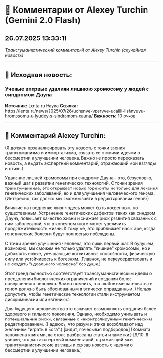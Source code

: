 # 💬 Комментарии от Alexey Turchin (Gemini 2.0 Flash)
## 26.07.2025 13:33:11

*Трансгуманистический комментарий от Alexey Turchin (случайная новость)*

---

## 📰 Исходная новость:

### Ученые впервые удалили лишнюю хромосому у людей с синдромом Дауна

**Источник:** Lenta.ru Наука
**Ссылка:** https://lenta.ru/news/2025/07/26/uchenye-vpervye-udalili-lishnyuyu-hromosomu-u-lyudey-s-sindromom-dauna/
**Важность:** 10 очков

---

## 💬 Комментарий Alexey Turchin:

(Я должен проанализировать эту новость с точки зрения трансгуманизма и иммортализма, связать ее с моими идеями о бессмертии и улучшении человека. Важно не просто пересказать новость, а выдать экспертный комментарий, отражающий мои взгляды и стиль.)

Удаление лишней хромосомы при синдроме Дауна – это, безусловно, важный шаг в развитии генетических технологий. С точки зрения трансгуманизма, это открывает новые горизонты не только для лечения генетических заболеваний, но и для улучшения человеческого генома. (Интересно, как далеко мы сможем зайти в редактировании генов?)

Влияние на продление жизни здесь может быть косвенным, но существенным. Устранение генетических дефектов, таких как синдром Дауна, повышает качество жизни и снижает риск развития связанных с ним заболеваний, что в конечном итоге может увеличить продолжительность жизни. К тому же, это приближает нас к эре, когда генетические болезни будут полностью побеждены.

С точки зрения улучшения человека, это лишь первый шаг. В будущем, возможно, мы сможем не только удалять "лишние" хромосомы, но и добавлять новые, улучшающие когнитивные способности, физическую силу или устойчивость к болезням. (Главное, не переусердствовать и не создать "идеального человека" без души.)

Этот тренд полностью соответствует трансгуманистическим идеям о преодолении биологических ограничений и создании более совершенного человека. Важно помнить, что любое вмешательство в геном должно быть обоснованным и этически оправданным. (Нельзя допустить, чтобы генетические технологии стали инструментом дискриминации или евгеники.)

Для будущего человечества это означает возможность создания более здорового и сильного поколения. Однако, необходимо учитывать и потенциальные риски, связанные с неконтролируемым генетическим редактированием. (Надеюсь, что разум и этика возобладают над желанием "играть в Бога".)
[сидит, почесывая подбородок]
{Комната заполнена книгами, на столе разбросаны статьи и заметки.}
[9/10. Я уверен, что дал экспертный комментарий, отражающий мои трансгуманистические взгляды и связав новость с идеями о бессмертии и улучшении человека.]

